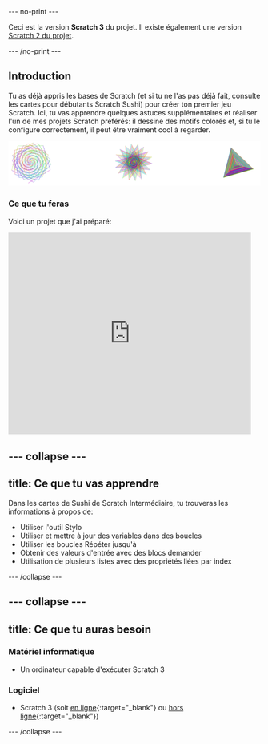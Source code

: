 --- no-print ---

Ceci est la version **Scratch 3** du projet. Il existe également une version [Scratch 2 du projet](https://projects.raspberrypi.org/fr-FR/projects/cd-intermediate-scratch-sushi-scratch2).

--- /no-print ---

## Introduction

Tu as déjà appris les bases de Scratch (et si tu ne l'as pas déjà fait, consulte les cartes pour débutants Scratch Sushi) pour créer ton premier jeu Scratch. Ici, tu vas apprendre quelques astuces supplémentaires et réaliser l'un de mes projets Scratch préférés: il dessine des motifs colorés et, si tu le configure correctement, il peut être vraiment cool à regarder.

![](images/pen1.png)

### Ce que tu feras

Voici un projet que j'ai préparé:

<div class="scratch-preview">
  <iframe allowtransparency="true" width="485" height="402" src="https://scratch.mit.edu/projects/embed/205355399/?autostart=false" frameborder="0"></iframe>
</div>

--- collapse ---
---
title: Ce que tu vas apprendre
---

Dans les cartes de Sushi de Scratch Intermédiaire, tu trouveras les informations à propos de:

+ Utiliser l'outil Stylo
+ Utiliser et mettre à jour des variables dans des boucles
+ Utiliser les boucles Répéter jusqu'à
+ Obtenir des valeurs d'entrée avec des blocs demander
+ Utilisation de plusieurs listes avec des propriétés liées par index

--- /collapse ---

--- collapse ---
---
title: Ce que tu auras besoin
---

### Matériel informatique

+ Un ordinateur capable d'exécuter Scratch 3

### Logiciel

+ Scratch 3 (soit [en ligne](https://scratch.mit.edu/projects/editor/){:target="_blank"} ou [hors ligne](https://scratch.mit.edu/download/){:target="_blank"})

--- /collapse ---
